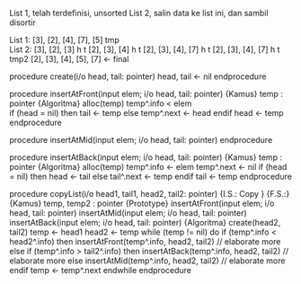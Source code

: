 List 1, telah terdefinisi, unsorted
List 2, salin data ke list ini, dan sambil disortir

List 1:
[3], [2], [4], [7], [5]
                    tmp    
List 2:
[3], 
[2], [3]
 h    t
[2], [3], [4]
 h         t
[2], [3], [4], [7]
 h              t
[2], [3], [4], [7]
 h              t
               tmp2
[2], [3], [4], [5], [7] <- final

procedure create(i/o head, tail: pointer)
  head, tail <- nil
endprocedure

procedure insertAtFront(input elem; i/o head, tail: pointer)
{Kamus}
  temp : pointer
{Algoritma}
  alloc(temp)
  temp^.info < elem  
  if (head = nil) then
    tail <- temp
  else
    temp^.next <- head
  endif
  head <- temp
endprocedure

procedure insertAtMid(input elem; i/o head, tail: pointer)
endprocedure

procedure insertAtBack(input elem; i/o head, tail: pointer)
{Kamus}
  temp : pointer
{Algoritma}
  alloc(temp)
  temp^.info <- elem
  temp^.next <- nil
  if (head = nil) then
    head <- tail
  else
    tail^.next <- temp
  endif
  tail <- temp
endprocedure

procedure copyList(i/o head1, tail1, head2, tail2: pointer)
{I.S.: Copy }
{F.S.:}
{Kamus}
  temp, temp2 : pointer
  {Prototype}
  insertAtFront(input elem; i/o head, tail: pointer)
  insertAtMid(input elem; i/o head, tail: pointer)
  insertAtBack(input elem; i/o head, tail: pointer)
{Algoritma}
  create(head2, tail2)
  temp <- head1
  head2 <- temp
  while (temp != nil) do
    if (temp^.info < head2^.info) then
      insertAtFront(temp^.info, head2, tail2) // elaborate more
    else if (temp^.info > tail2^.info) then
      insertAtBack(temp^.info, head2, tail2) // elaborate more
    else
      insertAtMid(temp^.info, head2, tail2) // elaborate more
    endif
    temp <- temp^.next
  endwhile
endprocedure